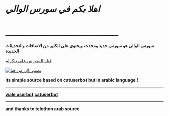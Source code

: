 
# *اهلا بكم في سورس الوالي*
# ___________________________

**سورس الوالي هو سورس جديد ومحدث ويحتوي على الكثير من الاضافات والتحديثات الجديدة**

[قناة السورس على نلكرام](https://t.me/ioi_t)



[![نصب الان من هنا](https://www.herokucdn.com/deploy/button.svg)](https://heroku.com/deploy?template=https://github.com/zdddu/AnyThing)


**its simple source based on catuserbot but in arabic language !**
__________________________
**[wale userbot](https://t.me/ioi_t)**
**[catuserbot](https://github.com/TgCatUB/catuserbot)**
__________________________
**and thanks to telethon arab source**
